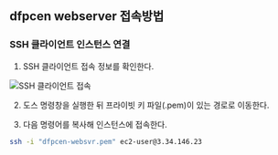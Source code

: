 ## dfpcen webserver 접속방법

### SSH 클라이언트 인스턴스 연결

1. SSH 클라이언트 접속 정보를 확인한다.

![SSH 클라이언트 접속](/assets/image/back-cicd/img14.png)

2. 도스 명령창을 실행한 뒤 프라이빗 키 파일(.pem)이 있는 경로로 이동한다.

3. 다음 명령어를 복사해 인스턴스에 접속한다.

```bash
ssh -i "dfpcen-websvr.pem" ec2-user@3.34.146.23
```